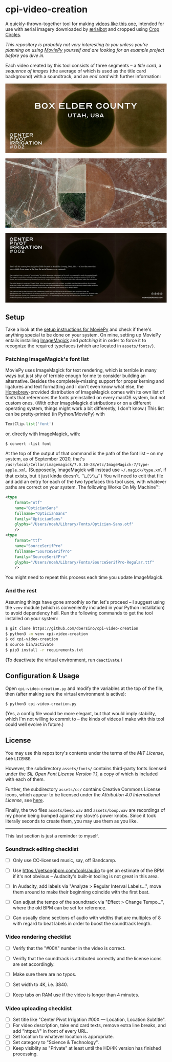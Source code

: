 # cpi-video-creation

A quickly-thrown-together tool for making [videos like this one](TODO), intended for use with aerial imagery downloaded by [ærialbot](https://github.com/doersino/aerialbot) and cropped using [Crop Circles](https://github.com/doersino/cropcircles).

*This repository is probably not very interesting to you unless you're planning on using [MoviePy](https://zulko.github.io/moviepy/) yourself and are looking for an example project before you dive in.*

Each video created by this tool consists of three segments – a *title card*, a *sequence of images* (the average of which is used as the title card background) with a soundtrack, and an *end card* with further information:

![](assets/examples/1.jpg)

![](assets/examples/2.jpg)

![](assets/examples/3.jpg)


## Setup

Take a look at the [setup instructions for MoviePy](https://zulko.github.io/moviepy/) and check if there's anything special to be done on your system. On mine, setting up MoviePy entails installing [ImageMagick](https://www.imagemagick.org) and *patching* it in order to force it to recognize the required typefaces (which are located in `assets/fonts/`).


### Patching ImageMagick's font list

MoviePy uses ImageMagick for text rendering, which is terrible in many ways but just shy of terrible enough for me to consider building an alternative. Besides the completely-missing support for proper kerning and ligatures and text formatting and I don't even know what else, the [Homebrew](https://brew.sh)-provided distribution of ImageMagick comes with its own list of fonts that references the fonts preinstalled on every macOS system, but not custom ones. (With other ImageMagick distributions or on a different operating system, things might work a bit differently, I don't know.) This list can be pretty-printed (in Python/MoviePy) with

```python
TextClip.list('font')
```

or, directly with ImageMagick, with:

```
$ convert -list font
```

At the top of the output of that command is the path of the font list – on my system, as of September 2020, that's `/usr/local/Cellar/imagemagick/7.0.10-28/etc/ImageMagick-7/type-apple.xml`. (Supposedly, ImageMagick will instead use `~/.magick/type.xml` if that exists, but it just kinda doesn't. ¯\\\_(ツ)\_/¯) You will need to edit that file and add an entry for each of the two typefaces this tool uses, with whatever paths are correct on your system. The following Works On My Machine™:

```xml
<type
    format="otf"
    name="OpticianSans"
    fullname="OpticianSans"
    family="OpticianSans"
    glyphs="/Users/noah/Library/Fonts/Optician-Sans.otf"
    />
<type
    format="ttf"
    name="SourceSerifPro"
    fullname="SourceSerifPro"
    family="SourceSerifPro"
    glyphs="/Users/noah/Library/Fonts/SourceSerifPro-Regular.ttf"
    />
```

You might need to repeat this process each time you update ImageMagick.


### And the rest

Assuming things have gone smoothly so far, let's proceed – I suggest using the `venv` module (which is conveniently included in your Python installation) to avoid dependency hell. Run the following commands to get the tool installed on your system:

```bash
$ git clone https://github.com/doersino/cpi-video-creation
$ python3 -m venv cpi-video-creation
$ cd cpi-video-creation
$ source bin/activate
$ pip3 install -r requirements.txt
```

(To deactivate the virtual environment, run `deactivate`.)


## Configuration & Usage

Open `cpi-video-creation.py` and modify the variables at the top of the file, then (after making sure the virtual environment is active):

```
$ python3 cpi-video-creation.py
```

(Yes, a config file would be more elegant, but that would imply stability, which I'm not willing to commit to – the kinds of videos I make with this tool could well evolve in future.)


## License

You may use this repository's contents under the terms of the *MIT License*, see `LICENSE`.

However, the subdirectory `assets/fonts/` contains third-party fonts licensed under the *SIL Open Font License Version 1.1*, a copy of which is included with each of them.

Further, the subdirectory `assets/cc/` contains Creative Commons License icons, which appear to be licensed under the *Attribution 4.0 International License*, see [here](https://creativecommons.org/licenses/by/4.0/).

Finally, the two files `assets/beep.wav` and `assets/boop.wav` are recordings of my phone being bumped against my stove's power knobs. Since it took literally seconds to create them, you may use them as you like.


---

This last section is just a reminder to myself.


### Soundtrack editing checklist

* [ ] Only use CC-licensed music, say, off Bandcamp.
* [ ] Use https://getsongbpm.com/tools/audio to get an estimate of the BPM if it's not obvious – Audacity's built-in tooling is not great in this area.
* [ ] In Audacity, add labels via "Analyze > Regular Interval Labels...", move them around to make their beginning coincide with the first beat.
* [ ] Can adjust the tempo of the soundtrack via "Effect > Change Tempo...", where the old BPM can be set for reference.
* [ ] Can usually clone sections of audio with widths that are multiples of 8 with regard to beat labels in order to boost the soundtrack length.


### Video rendering checklist

* [ ] Verify that the "#00X" number in the video is correct.
* [ ] Verifly that the soundtrack is attributed correctly and the license icons are set accordingly.
* [ ] Make sure there are no typos.
* [ ] Set width to 4K, i.e. 3840.
* [ ] Keep tabs on RAM use if the video is longer than 4 minutes.


### Video uploading checklist

* [ ] Set title like "Center Pivot Irrigation #00X — Location, Location Subtitle".
* [ ] For video description, take end card texts, remove extra line breaks, and add "https://" in front of every URL.
* [ ] Set location to whatever location is appropriate.
* [ ] Set category to "Science & Technology".
* [ ] Keep visiblity as "Private" at least until the HD/4K version has finished processing.
